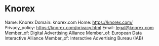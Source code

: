 
# Knorex

Name: Knorex
Domain: knorex.com
Home: https://knorex.com/
Privacy_policy: https://knorex.com/privacy.html
Email: legal@knorex.com
Member_of: Digital Advertising Alliance
Member_of: European Data Interactive Alliance
Member_of: Interactive Advertising Bureau (IAB)
